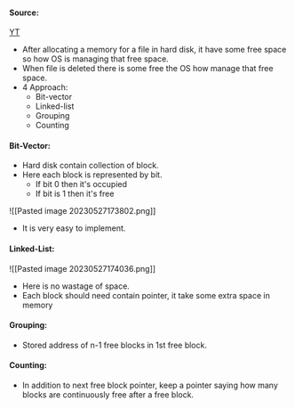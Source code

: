 #### Source:
[YT](https://www.youtube.com/watch?v=hDBFSQRHPAU&list=PLXj4XH7LcRfDrdQuJTHIPmKMpa7eYVaPm&index=86)

* After allocating a memory for a file in hard disk, it have some free space so how OS is managing that free space.
* When file is deleted there is some free the OS how manage that free space.
* 4 Approach:
	* Bit-vector
	* Linked-list
	* Grouping
	* Counting

#### Bit-Vector:

* Hard disk contain collection of block.
* Here each block is represented by bit.
	* If bit 0 then it's occupied
	* If bit is 1 then it's free

 ![[Pasted image 20230527173802.png]]

* It is very easy to implement.

#### Linked-List:

![[Pasted image 20230527174036.png]]

* Here is no wastage of space.
* Each block should need contain pointer, it take some extra space in memory


#### Grouping:

* Stored address of n-1 free blocks in 1st free block.

#### Counting:

* In addition to next free block pointer, keep a pointer saying how many blocks are continuously free after a free block.